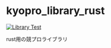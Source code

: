 # kyopro_library_rust

[![Library Test](https://github.com/minoru-github/kyopro_library_rust/actions/workflows/library_test.yml/badge.svg?branch=main)](https://github.com/minoru-github/kyopro_library_rust/actions/workflows/library_test.yml)

rust用の競プロライブラリ